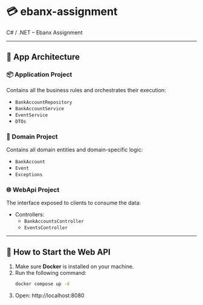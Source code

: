 # 💳 ebanx-assignment
C# / .NET – Ebanx Assignment

---

## 🧱 App Architecture

### 📦 Application Project
Contains all the business rules and orchestrates their execution:
- `BankAccountRepository`
- `BankAccountService`
- `EventService`
- `DTOs`

### 🧠 Domain Project
Contains all domain entities and domain-specific logic:
- `BankAccount`
- `Event`
- `Exceptions`

### 🌐 WebApi Project
The interface exposed to clients to consume the data:
- Controllers:
    - `BankAccountsController`
    - `EventsController`

---

## 🚀 How to Start the Web API

1. Make sure **Docker** is installed on your machine.
2. Run the following command:
   ```bash
   docker compose up -d
3. Open: http://localhost:8080
